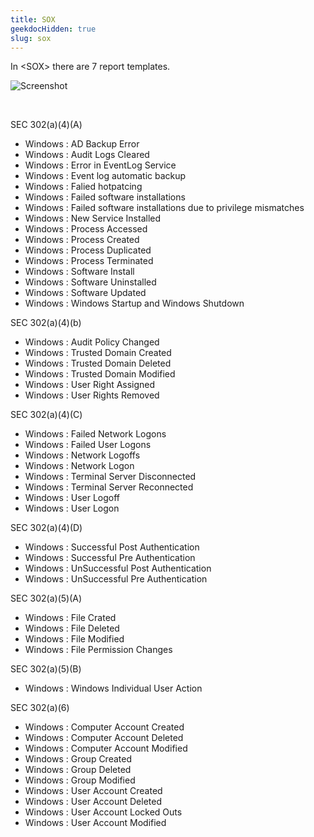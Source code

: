 ```yaml
---
title: SOX
geekdocHidden: true
slug: sox
---
```


In \<SOX> there are 7 report templates.

![Screenshot](/cloud_vista/siem/images/sox.png)

&nbsp;

SEC 302(a)(4)(A)
* Windows : AD Backup Error
* Windows : Audit Logs Cleared
* Windows : Error in EventLog Service
* Windows : Event log automatic backup
* Windows : Falied hotpatcing
* Windows : Failed software installations
* Windows : Failed software installations due to privilege mismatches
* Windows : New Service Installed
* Windows : Process Accessed
* Windows : Process Created
* Windows : Process Duplicated
* Windows : Process Terminated
* Windows : Software Install
* Windows : Software Uninstalled
* Windows : Software Updated
* Windows : Windows Startup and Windows Shutdown

SEC 302(a)(4)(b)
* Windows : Audit Policy Changed
* Windows : Trusted Domain Created
* Windows : Trusted Domain Deleted
* Windows : Trusted Domain Modified
* Windows : User Right Assigned
* Windows : User Rights Removed

SEC 302(a)(4)(C)
* Windows : Failed Network Logons
* Windows : Failed User Logons
* Windows : Network Logoffs
* Windows : Network Logon
* Windows : Terminal Server Disconnected
* Windows : Terminal Server Reconnected
* Windows : User Logoff
* Windows : User Logon

SEC 302(a)(4)(D)
* Windows : Successful Post Authentication
* Windows : Successful Pre Authentication
* Windows : UnSuccessful Post Authentication
* Windows : UnSuccessful Pre Authentication

SEC 302(a)(5)(A)
* Windows : File Crated
* Windows : File Deleted
* Windows : File Modified
* Windows : File Permission Changes

SEC 302(a)(5)(B)
* Windows : Windows Individual User Action

SEC 302(a)(6)
* Windows : Computer Account Created
* Windows : Computer Account Deleted
* Windows : Computer Account Modified
* Windows : Group Created
* Windows : Group Deleted
* Windows : Group Modified
* Windows : User Account Created
* Windows : User Account Deleted
* Windows : User Account Locked Outs
* Windows : User Account Modified



